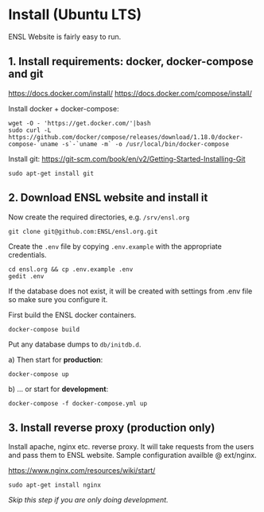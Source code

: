 # Install (Ubuntu LTS)

ENSL Website is fairly easy to run.

## 1. Install requirements: docker, docker-compose and git

https://docs.docker.com/install/
https://docs.docker.com/compose/install/

Install docker + docker-compose:

    wget -O - 'https://get.docker.com/'|bash
    sudo curl -L https://github.com/docker/compose/releases/download/1.18.0/docker-compose-`uname -s`-`uname -m` -o /usr/local/bin/docker-compose

Install git: https://git-scm.com/book/en/v2/Getting-Started-Installing-Git

    sudo apt-get install git

## 2. Download ENSL website and install it

Now create the required directories, e.g. `/srv/ensl.org`

    git clone git@github.com:ENSL/ensl.org.git

Create the `.env` file by copying `.env.example` with the appropriate credentials.

    cd ensl.org && cp .env.example .env
    gedit .env

If the database does not exist, it will be created with settings from .env file so make sure you configure it.

First build the ENSL docker containers.

    docker-compose build

Put any database dumps to `db/initdb.d`.

a) Then start for **production**:
    
    docker-compose up

b) ... or start for **development**:

    docker-compose -f docker-compose.yml up

## 3. Install reverse proxy (production only)

Install apache, nginx etc. reverse proxy. It will take requests from the users and pass them to ENSL website. Sample configuration availble @ ext/nginx.

https://www.nginx.com/resources/wiki/start/

    sudo apt-get install nginx

*Skip this step if you are only doing development.*
